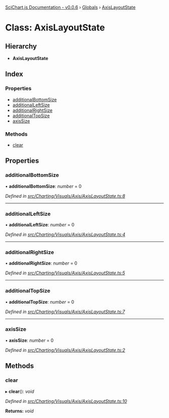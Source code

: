 [SciChart.js Documentation - v0.0.6](../README.md) › [Globals](../globals.md) › [AxisLayoutState](axislayoutstate.md)

# Class: AxisLayoutState

## Hierarchy

* **AxisLayoutState**

## Index

### Properties

* [additionalBottomSize](axislayoutstate.md#additionalbottomsize)
* [additionalLeftSize](axislayoutstate.md#additionalleftsize)
* [additionalRightSize](axislayoutstate.md#additionalrightsize)
* [additionalTopSize](axislayoutstate.md#additionaltopsize)
* [axisSize](axislayoutstate.md#axissize)

### Methods

* [clear](axislayoutstate.md#clear)

## Properties

###  additionalBottomSize

• **additionalBottomSize**: *number* = 0

*Defined in [src/Charting/Visuals/Axis/AxisLayoutState.ts:8](https://github.com/ABTSoftware/SciChart.Dev/blob/272ab7fc7f/Web/src/SciChart/src/Charting/Visuals/Axis/AxisLayoutState.ts#L8)*

___

###  additionalLeftSize

• **additionalLeftSize**: *number* = 0

*Defined in [src/Charting/Visuals/Axis/AxisLayoutState.ts:4](https://github.com/ABTSoftware/SciChart.Dev/blob/272ab7fc7f/Web/src/SciChart/src/Charting/Visuals/Axis/AxisLayoutState.ts#L4)*

___

###  additionalRightSize

• **additionalRightSize**: *number* = 0

*Defined in [src/Charting/Visuals/Axis/AxisLayoutState.ts:5](https://github.com/ABTSoftware/SciChart.Dev/blob/272ab7fc7f/Web/src/SciChart/src/Charting/Visuals/Axis/AxisLayoutState.ts#L5)*

___

###  additionalTopSize

• **additionalTopSize**: *number* = 0

*Defined in [src/Charting/Visuals/Axis/AxisLayoutState.ts:7](https://github.com/ABTSoftware/SciChart.Dev/blob/272ab7fc7f/Web/src/SciChart/src/Charting/Visuals/Axis/AxisLayoutState.ts#L7)*

___

###  axisSize

• **axisSize**: *number* = 0

*Defined in [src/Charting/Visuals/Axis/AxisLayoutState.ts:2](https://github.com/ABTSoftware/SciChart.Dev/blob/272ab7fc7f/Web/src/SciChart/src/Charting/Visuals/Axis/AxisLayoutState.ts#L2)*

## Methods

###  clear

▸ **clear**(): *void*

*Defined in [src/Charting/Visuals/Axis/AxisLayoutState.ts:10](https://github.com/ABTSoftware/SciChart.Dev/blob/272ab7fc7f/Web/src/SciChart/src/Charting/Visuals/Axis/AxisLayoutState.ts#L10)*

**Returns:** *void*

